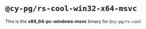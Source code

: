 # `@cy-pg/rs-cool-win32-x64-msvc`

This is the **x86_64-pc-windows-msvc** binary for `@cy-pg/rs-cool`
